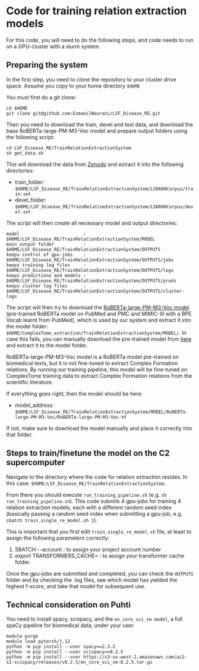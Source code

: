 # Code for training relation extraction models
For this code, you will need to do the following steps, and code needs to run on a GPU-cluster with a slurm system.

## Preparing the system
In the first step, you need to clone the repository to your cluster drive space.
Assume you copy to your home directory `$HOME`

You must first do a git clone:
```
cd $HOME
git clone git@github.com:EsmaeilNourani/LSF_Disease_RE.git

```

Then you need to download the train, devel and test data, and download the base RoBERTa-large-PM-M3-Voc model and prepare output folders using the following script:
```
cd LSF_Disease_RE/TrainRelationExtractionSystem
sh get_data.sh
```

This will download the data from [Zenodo](https://zenodo.org/records/12684263/files/LSD600.tar.gz/content) and extract it into the following directories:



- train_folder: `$HOME/LSF_Disease_RE/TrainRelationExtractionSystem/LSD600Corpus/train-set`
- devel_folder: `$HOME/LSF_Disease_RE/TrainRelationExtractionSystem/LSD600Corpus/devel-set`

The script will then create all necessary model and output directories:

```
model                        : $HOME/LSF_Disease_RE/TrainRelationExtractionSystem/MODEL
main output folder           : $HOME/LSF_Disease_RE/TrainRelationExtractionSystem/OUTPUTS
keeps control of gpu-jobs    : $HOME/LSF_Disease_RE/TrainRelationExtractionSystem/OUTPUTS/jobs
keeps training log files     : $HOME/LSF_Disease_RE/TrainRelationExtractionSystem/OUTPUTS/logs
keeps predictions and models : $HOME/LSF_Disease_RE/TrainRelationExtractionSystem/OUTPUTS/preds
keeps cluster log files      : $HOME/LSF_Disease_RE/TrainRelationExtractionSystem/OUTPUTS/cluster-logs
```

The script will then try to download the [RoBERTa-large-PM-M3-Voc model](https://dl.fbaipublicfiles.com/biolm/RoBERTa-large-PM-M3-Voc-hf.tar.gz) (pre-trained RoBERTa model on PubMed and PMC and MIMIC-III with a BPE Vocab learnt from PubMed),
which is used by our system and extract it into the model folder: `$HOME/ComplexTome_extraction/TrainRelationExtractionSystem/MODEL/`.
In case this fails, you can manually download the pre-trained model from [here](https://github.com/facebookresearch/bio-lm/blob/main/README.md) and extract it to the model folder.

RoBERTa-large-PM-M3-Voc model is a RoBERTa model pre-trained on biomedical texts, but it is not fine-tuned to extract Complex Formation relations.
By running our training pipeline, this model will be fine-tuned on ComplexTome training data to extract Complex Formation relations from the scientific literature.

If everything goes right, then the model should be here:
- model_address: `$HOME/LSF_Disease_RE/TrainRelationExtractionSystem/MODEL/RoBERTa-large-PM-M3-Voc/RoBERTa-large-PM-M3-Voc-hf`

If not, make sure to download the model manually and place it correctly into that folder.

## Steps to train/finetune the model on the C2 supercomputer

Navigate to the directory where the code for relation extraction resides. In this case: `$HOME/LSF_Disease_RE/TrainRelationExtractionSystem`.

From there you should execute `run_training_pipeline.sh` (e.g. `sh run_training_pipeline.sh`).
This code submits 4 gpu-jobs for training 4 relation extraction models, each with a different random seed index 
(basically passing a random seed index when submitting a gpu-job, e.g. `sbatch train_single_re_model.sh 1`).

This is important that you first edit `train_single_re_model.sh` file, at least to assign the following parameters correctly:
1. SBATCH --account : to assign your project account number
2. export TRANSFORMERS_CACHE= : to assign your transformer cache folder. 

Once the gpu-jobs are submitted and completed, you can check the `OUTPUTS` folder and by checking the .log files, see which model has yielded the highest f-score,
and take that model for subsequent use.


## Technical consideration on Puhti

You need to install spacy, scispacy, and the `en_core_sci_sm model`, a full spaCy pipeline for biomedical data, under your user. 

```
module purge
module load pytorch/1.12
python -m pip install --user spacy==2.3.2
python -m pip install --user scispacy==0.2.5
python -m pip install --user https://s3-us-west-2.amazonaws.com/ai2-s2-scispacy/releases/v0.2.5/en_core_sci_sm-0.2.5.tar.gz
```


